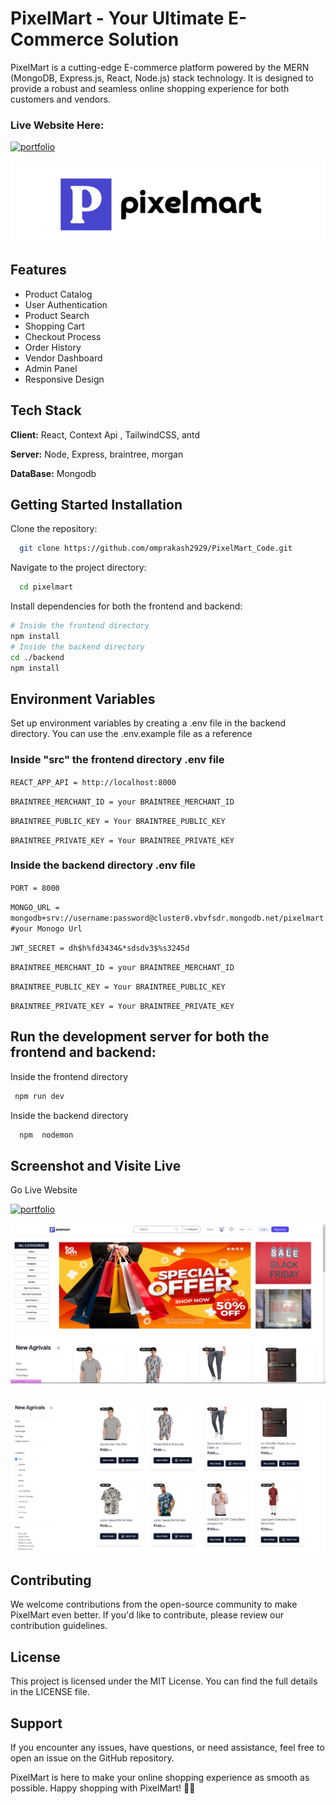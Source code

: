 
# PixelMart - Your Ultimate E-Commerce Solution

PixelMart is a cutting-edge E-commerce platform powered by the MERN (MongoDB, Express.js, React, Node.js) stack technology. It is designed to provide a robust and seamless online shopping experience for both customers and vendors.

### Live Website Here: 
[![portfolio](https://img.shields.io/badge/Visitenow-000?style=for-the-badge&logo=ko-fi&logoColor=white)](https://pixelmart.onrender.com/)


![App Screenshot](https://github.com/omprakash2929/Image/blob/main/logo/logo.png?raw=true)


## Features

- Product Catalog
-  User Authentication
- Product Search
- Shopping Cart
- Checkout Process
- Order History
- Vendor Dashboard
- Admin Panel
- Responsive Design


## Tech Stack

**Client:** React, Context Api , TailwindCSS, antd

**Server:** Node, Express, braintree, morgan

**DataBase:** Mongodb


## Getting Started Installation

Clone the repository:

```bash
  git clone https://github.com/omprakash2929/PixelMart_Code.git
```
Navigate to the project directory:

```bash
  cd pixelmart
```
Install dependencies for both the frontend and backend:

```bash
# Inside the frontend directory
npm install
# Inside the backend directory
cd ./backend
npm install
```


## Environment Variables

Set up environment variables by creating a .env file in the backend directory. You can use the .env.example file as a reference

### Inside "src" the frontend  directory .env file
`REACT_APP_API = http://localhost:8000`

`BRAINTREE_MERCHANT_ID = your BRAINTREE_MERCHANT_ID`

`BRAINTREE_PUBLIC_KEY = Your BRAINTREE_PUBLIC_KEY`

`BRAINTREE_PRIVATE_KEY = Your BRAINTREE_PRIVATE_KEY`
### Inside the backend directory .env file
`PORT = 8000`

`MONGO_URL = mongodb+srv://username:password@cluster0.vbvfsdr.mongodb.net/pixelmart #your Monogo Url`

`JWT_SECRET = dh$h%fd3434&*sdsdv3$%s3245d`

`BRAINTREE_MERCHANT_ID = your BRAINTREE_MERCHANT_ID`

`BRAINTREE_PUBLIC_KEY = Your BRAINTREE_PUBLIC_KEY`

`BRAINTREE_PRIVATE_KEY = Your BRAINTREE_PRIVATE_KEY`





## Run the development server for both the frontend and backend:

 Inside  the frontend directory
```bash
 npm run dev
```

 Inside  the backend directory

```bash
  npm  nodemon 
```




## Screenshot and Visite Live
Go Live Website 

[![portfolio](https://img.shields.io/badge/Visitenow-000?style=for-the-badge&logo=ko-fi&logoColor=white)](https://pixelmart.onrender.com/)


![App Screenshot](https://github.com/omprakash2929/Image/blob/main/Screenshot%202023-10-11%20203344.png?raw=true)

![App Screenshot](https://github.com/omprakash2929/Image/blob/main/Screenshot%202023-10-11%20203408.png?raw=true)



## Contributing
We welcome contributions from the open-source community to make PixelMart even better. If you'd like to contribute, please review our contribution guidelines.

## License
This project is licensed under the MIT License. You can find the full details in the LICENSE file.

## Support
If you encounter any issues, have questions, or need assistance, feel free to open an issue on the GitHub repository.

PixelMart is here to make your online shopping experience as smooth as possible. Happy shopping with PixelMart! 🛒🎉


